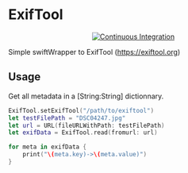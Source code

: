 # ExifTool
<p align="center">
    <a href="https://github.com/hlemai/ExifTool/actions">
        <img src="https://github.com/hlemai/ExifTool/workflows/test/badge.svg" alt="Continuous Integration">
    </a>
</p>

Simple swiftWrapper to ExifTool (https://exiftool.org)

## Usage

Get all metadata in a [String:String] dictionnary.

```swift
ExifTool.setExifTool("/path/to/exiftool")
let testFilePath = "DSC04247.jpg"
let url = URL(fileURLWithPath: testFilePath)
let exifData = ExifTool.read(fromurl: url)

for meta in exifData {
    print("\(meta.key)->\(meta.value)")
}
```